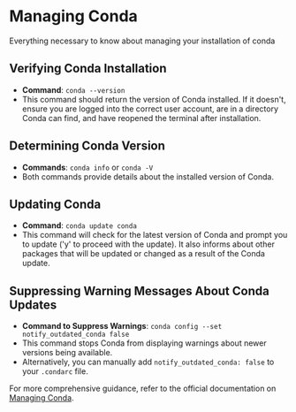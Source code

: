 # Managing Conda

Everything necessary to know about managing your installation of conda

## Verifying Conda Installation

- **Command**: `conda --version`
- This command should return the version of Conda installed. If it doesn't, ensure you are logged into the correct user account, are in a directory Conda can find, and have reopened the terminal after installation.

## Determining Conda Version

- **Commands**: `conda info` or `conda -V`
- Both commands provide details about the installed version of Conda.

## Updating Conda

- **Command**: `conda update conda`
- This command will check for the latest version of Conda and prompt you to update ('y' to proceed with the update). It also informs about other packages that will be updated or changed as a result of the Conda update.

## Suppressing Warning Messages About Conda Updates

- **Command to Suppress Warnings**: `conda config --set notify_outdated_conda false`
- This command stops Conda from displaying warnings about newer versions being available.
- Alternatively, you can manually add `notify_outdated_conda: false` to your `.condarc` file.

For more comprehensive guidance, refer to the official documentation on [Managing Conda](https://conda.io/projects/conda/en/latest/user-guide/tasks/manage-conda.html).

